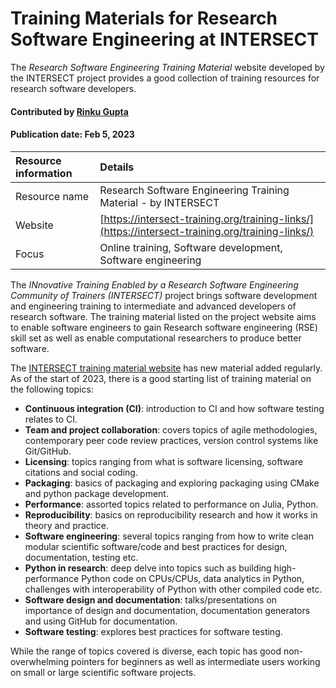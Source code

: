 # Training Materials for Research Software Engineering at INTERSECT
<!--deck text start-->
The *Research Software Engineering Training Material* website developed by the INTERSECT project provides a good collection of training resources for research software developers.
<!--deck text end-->

#### Contributed by [Rinku Gupta](http://github.com/rinkug "Rinku Gupta")
#### Publication date: Feb 5, 2023 

Resource information | Details 
:--- | :--- 
Resource name | Research Software Engineering Training Material - by INTERSECT
Website | [https://intersect-training.org/training-links/](https://intersect-training.org/training-links/)
Focus | Online training, Software development, Software engineering

The *INnovative Training Enabled by a Research Software Engineering Community of Trainers (INTERSECT)* project brings software development and engineering training to intermediate and advanced developers of research software. The training material listed on the project website aims to enable software engineers to gain Research software engineering (RSE) skill set as well as enable computational researchers to produce better software.

The [INTERSECT training material website](https://intersect-training.org/training-links/) has new material added regularly. As of the start of 2023, there is a good starting list of training material on the following topics:

* **Continuous integration (CI)**: introduction to CI and how software testing relates to CI.  
* **Team and project collaboration**: covers topics of agile methodologies, contemporary peer code review practices, version control systems like Git/GitHub.
* **Licensing**: topics ranging from what is software licensing, software citations and social coding.
* **Packaging**:  basics of packaging and exploring packaging using CMake and python package development.
* **Performance**: assorted topics related to performance on Julia, Python.
* **Reproducibility**: basics on reproducibility research and how it works in theory and practice.
* **Software engineering**: several topics ranging from how to write clean modular scientific software/code and best practices for design, documentation, testing etc.
* **Python in research**: deep delve into topics such as building high-performance Python code on CPUs/CPUs, data analytics in Python, challenges with interoperability of Python with other compiled code etc.
* **Software design and documentation**: talks/presentations on importance of design and documentation, documentation generators and using GitHub for documentation.
* **Software testing**: explores best practices for software testing.

While the range of topics covered is diverse, each topic has good non-overwhelming pointers for beginners as well as intermediate users working on small or large scientific software projects.


<!---
Publish: yes
Pinned: no
Topics: Projects and organizations, Personal productivity and sustainability, Online learning
RSS update: 2023-02-05
--->
